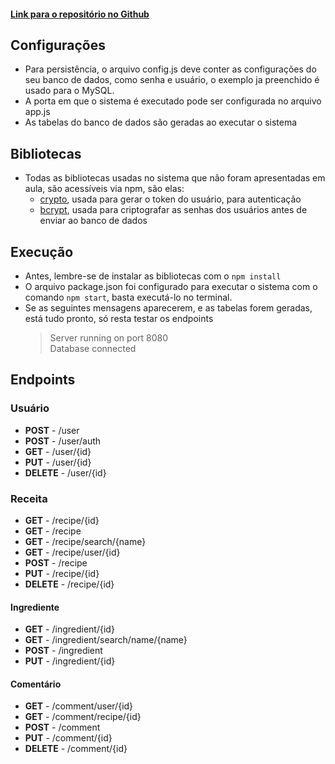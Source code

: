 #### [Link para o repositório no Github](https://github.com/Denilson21R/projeto-pw4)

## Configurações
- Para persistência, o arquivo config.js deve conter as configurações do seu banco de dados, como senha e usuário, o exemplo ja preenchido é usado para o MySQL.
- A porta em que o sistema é executado pode ser configurada no arquivo app.js
- As tabelas do banco de dados são geradas ao executar o sistema

## Bibliotecas
- Todas as bibliotecas usadas no sistema que não foram apresentadas em aula, são acessíveis via npm, são elas:
  - [crypto](https://www.npmjs.com/package/crypto), usada para gerar o token do usuário, para autenticação
  - [bcrypt](https://www.npmjs.com/package/bcrypt), usada para criptografar as senhas dos usuários antes de enviar ao banco de dados

## Execução
  - Antes, lembre-se de instalar as bibliotecas com o `npm install`
  - O arquivo package.json foi configurado para executar o sistema com o comando `npm start`, basta executá-lo no terminal.
  - Se as seguintes mensagens aparecerem, e as tabelas forem geradas, está tudo pronto, só resta testar os endpoints
    > Server running on port 8080<br>
    Database connected

## Endpoints
### Usuário
- **POST** - /user
- **POST** - /user/auth
- **GET** - /user/{id}
- **PUT** - /user/{id} <token>
- **DELETE** - /user/{id} <token>

### Receita
- **GET** - /recipe/{id}
- **GET** - /recipe 
- **GET** - /recipe/search/{name}
- **GET** - /recipe/user/{id}
- **POST** - /recipe <token>
- **PUT** - /recipe/{id} <token>
- **DELETE** - /recipe/{id} <token>

#### Ingrediente
- **GET** - /ingredient/{id}
- **GET** - /ingredient/search/name/{name}
- **POST** - /ingredient <token>
- **PUT** - /ingredient/{id} <token>

#### Comentário

- **GET** - /comment/user/{id}
- **GET** - /comment/recipe/{id}
- **POST** - /comment <token>
- **PUT** - /comment/{id} <token>
- **DELETE** - /comment/{id} <token>